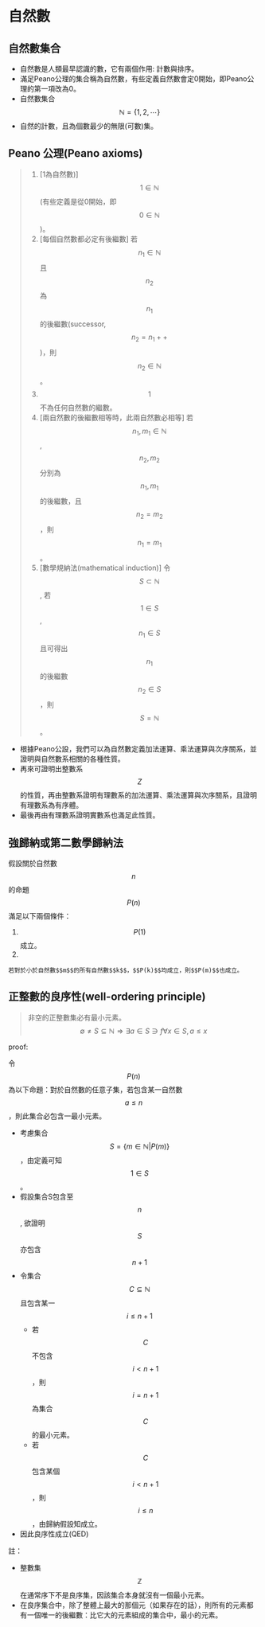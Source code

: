# 自然數

## 自然數集合

* 自然數是人類最早認識的數，它有兩個作用: 計數與排序。
* 滿足Peano公理的集合稱為自然數，有些定義自然數會定0開始，即Peano公理的第一項改為0。
* 自然數集合 $$\mathbb{N} = \{1,2,\cdots\}$$
* 自然的計數，且為個數最少的無限(可數)集。

## Peano 公理(Peano axioms)

> 1. \[1為自然數)] $$1 \in \mathbb{N}$$ (有些定義是從0開始，即$$0 \in \mathbb{N}$$)。
> 2. \[每個自然數都必定有後繼數] 若$$n_1 \in \mathbb{N}$$且$$n_2$$ 為$$n_1$$的後繼數(successor,$$n_2 = n_1 ++$$)，則$$n_2 \in \mathbb{N}$$。
> 3. $$1$$不為任何自然數的繼數。
> 4. \[兩自然數的後繼數相等時，此兩自然數必相等] 若$$n_1,m_1 \in \mathbb{N}$$, $$n_2,m_2$$ 分別為$$n_1,m_1$$ 的後繼數，且$$n_2=m_2$$，則$$n_1=m_1$$。
> 5. \[數學規納法(mathematical induction)] 令$$S \subset \mathbb{N}$$, 若$$1 \in S$$, $$n_1 \in S$$且可得出$$n_1$$的後繼數$$n_2 \in S$$，則$$S=\mathbb{N}$$。

* 根據Peano公設，我們可以為自然數定義加法運算、乘法運算與次序關系，並證明與自然數系相關的各種性質。
* 再來可證明出整數系$$Z$$的性質，再由整數系證明有理數系的加法運算、乘法運算與次序關系，且證明有理數系為有序體。
* 最後再由有理數系證明實數系也滿足此性質。

## 強歸納或第二數學歸納法

假設關於自然數$$n$$的命題$$P(n)$$滿足以下兩個條件：

1. $$P(1)$$成立。
2.

    若對於小於自然數$$m$$的所有自然數$$k$$，$$P(k)$$均成立，則$$P(m)$$也成立。

## 正整數的良序性(well-ordering principle)

> 非空的正整數集必有最小元素。$$\emptyset \neq S \subseteq \mathbb{N} \Rightarrow \exists a \in S  \ni f\forall x \in S, a \leq x$$

proof:

令$$P(n)$$為以下命題：對於自然數的任意子集，若包含某一自然數$$a \leq n$$，則此集合必包含一最小元素。

* 考慮集合$$S=\{m \in \mathbb{N} \vert P(m)\}$$，由定義可知$$1 \in S$$。
* 假設集合S包含至$$n$$, 欲證明$$S$$亦包含$$n+1$$
* 令集合$$C \subseteq \mathbb{N}$$且包含某一$$i \leq n+1$$
  * 若$$C$$不包含$$i<n+1$$，則$$i=n+1$$為集合$$C$$的最小元素。
  * 若$$C$$包含某個$$i<n+1$$，則 $$i \leq n$$，由歸納假設知成立。
* 因此良序性成立(QED)

註：

* 整數集$$\mathbb{Z}$$在通常序下不是良序集，因該集合本身就沒有一個最小元素。
* 在良序集合中，除了整體上最大的那個元（如果存在的話），則所有的元素都有一個唯一的後繼數：比它大的元素組成的集合中，最小的元素。



